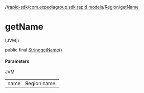 //[rapid-sdk](../../../index.md)/[com.expediagroup.sdk.rapid.models](../index.md)/[Region](index.md)/[getName](get-name.md)

# getName

[JVM]\

public final [String](https://docs.oracle.com/javase/8/docs/api/java/lang/String.html)[getName](get-name.md)()

#### Parameters

JVM

| | |
|---|---|
| name | Region name. |
